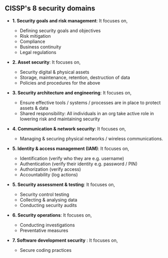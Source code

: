 ## CISSP's 8 security domains

- **1. Security goals and risk management**: It focuses on,
   - Defining security goals and objectives
   - Risk mitigation
   - Compliance
   - Business continuity
   - Legal regulations
     
- **2. Asset security**: It focuses on,
   - Security digital & physical assets
   - Storage, maintenance, retention, destruction of data
   - Policies and procedures for the above
     
- **3. Security architecture and engineering**: It focuses on,
   - Ensure effective tools / systems / processes are in place to protect assets & data
   - Shared responsibility: All individuals in an org take active role in lowering risk and maintaining security
     
- **4. Communication & network security**: It focuses on,
   - Managing & securing physical networks / wireless communications.
     
- **5. Identity & access management (IAM)**: It focuses on,
   - Identification (verify who they are e.g. username)
   - Authentication (verify their identity e.g. password / PIN)
   - Authorization (verify access)
   - Accountability (log actions)
     
- **5. Security assessment & testing**: It focuses on,
   - Security control testing
   - Collecting & analysing data
   - Conducting security audits
     
- **6. Security operations**: It focuses on,
   - Conducting investigations
   - Preventative measures
     
- **7. Software development security** : It focuses on,
   - Secure coding practices
